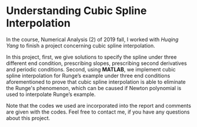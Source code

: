 # Understanding Cubic Spline Interpolation

In the course, Numerical Analysis (2) of 2019 fall, I worked with *Huqing Yang* to finish a project concerning cubic spline interpolation.

In this project, first, we give solutions to specify the spline under three different end condition, prescribing slopes, prescribing second derivatives and periodic conditions. Second, using **MATLAB**, we implement cubic spline interpolation for Runge’s example under three end conditions aforementioned to prove that cubic spline interpolation is able to eliminate the Runge's phenomenon, which can be caused if Newton polynomial is used to interpolate Runge’s example.

Note that the codes we used are incorporated into the report and comments are given with the codes. Feel free to contact me, if you have any questions about this project.
